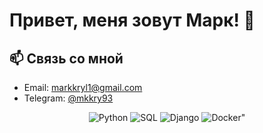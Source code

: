 # Привет, меня зовут Марк! 👋

## 📫 Связь со мной

- Email: [markkryl1@gmail.com](mailto:markkryl1@gmail.com)
- Telegram: [@mkkry93](https://t.me/mkkry93)

<p align="center">
  <img src="https://img.shields.io/badge/Python-3776AB?style=for-the-badge&logo=python&logoColor=white" alt="Python">
  <img src="https://img.shields.io/badge/SQL-4479A1?style=for-the-badge&logo=postgresql&logoColor=white" alt="SQL">
  <img src="https://img.shields.io/badge/Django-092E20?style=for-the-badge&logo=django&logoColor=white" alt="Django">
  <img src="https://img.shields.io/badge/Docker-2496ED?style=for-the-badge&logo=docker&logoColor=white" alt = Docker">
</p>
